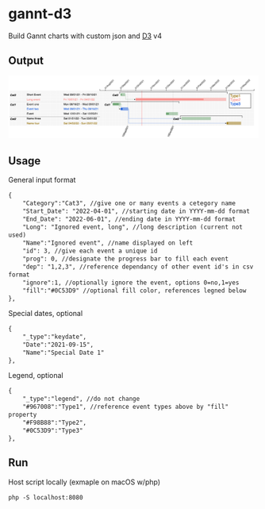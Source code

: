 # gannt-d3
Build Gannt charts with custom json and <a href="https://d3js.org/">D3</a> v4
## Output
![Alt text](example.png?raw=true "Example")

## Usage
General input format
```
{
    "Category":"Cat3", //give one or many events a cetegory name
    "Start_Date": "2022-04-01", //starting date in YYYY-mm-dd format
    "End_Date": "2022-06-01", //ending date in YYYY-mm-dd format
    "Long": "Ignored event, long", //long description (current not used)
    "Name":"Ignored event", //name displayed on left
    "id": 3, //give each event a unique id
    "prog": 0, //designate the progress bar to fill each event
    "dep": "1,2,3", //reference dependancy of other event id's in csv format
    "ignore":1, //optionally ignore the event, options 0=no,1=yes
    "fill":"#0C53D9" //optional fill color, references legned below
},
```
Special dates, optional
```
{
    "_type":"keydate",
    "Date":"2021-09-15",
    "Name":"Special Date 1"
},
```
Legend, optional
```
{
    "_type":"legend", //do not change
    "#967008":"Type1", //reference event types above by "fill" property
    "#F98B88":"Type2",
    "#0C53D9":"Type3"
},
```
## Run
Host script locally (exmaple on macOS w/php)
```
php -S localhost:8080
```

